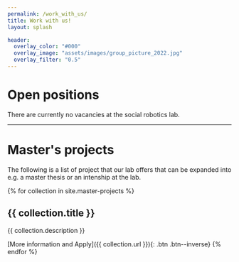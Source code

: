 ```yaml
---
permalink: /work_with_us/
title: Work with us!
layout: splash

header: 
  overlay_color: "#000"
  overlay_image: "assets/images/group_picture_2022.jpg"
  overlay_filter: "0.5"
---
```


# Open positions
There are currently no vacancies at the social robotics lab.

---

# Master's projects
The following is a list of project that our lab offers that can be expanded into e.g. a master thesis or an intenship at the lab.

{% for collection in site.master-projects %}
  <h2> {{ collection.title }} </h2>
  {{ collection.description }}

  [More information and Apply]({{ collection.url }}){: .btn .btn--inverse}
{% endfor %}


<!-- ## Other projects
Additionally, feel free to contact any of the following members if you're intersted in doing a project in their research area. -->

